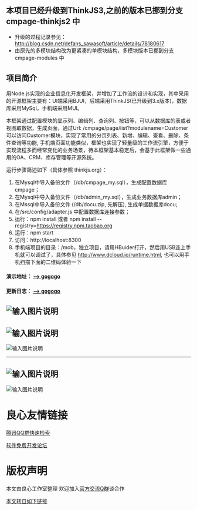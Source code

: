 ## 本项目已经升级到ThinkJS3,之前的版本已挪到分支 cmpage-thinkjs2 中 
* 升级的过程记录参见： http://blog.csdn.net/defans_sawasoft/article/details/78180617
* 由原先的多模块结构改为更紧凑的单模块结构，多模块版本已挪到分支 cmpage-modules 中
## 项目简介
用Node.js实现的企业信息化开发框架，并增加了工作流的设计和实现，其中采用的开源框架主要有：UI端采用BJUI，后端采用ThinkJS(已升级到3.x版本)，数据库采用MySql，手机端采用MUI。

本框架通过配置模块的显示列、编辑列、查询列、按钮等，可以从数据库的表或者视图取数据，生成页面，通过Url: /cmpage/page/list?modulename=Customer 可以访问Customer模块，实现了常用的分页列表、新增、编辑、查看、删除、条件查询等功能, 手机端页面功能类似，框架也实现了轻量级的工作流引擎，方便于实现流程多而经常变化的业务场景，待本框架基本稳定后，会基于此框架做一些通用的OA、CRM、库存管理等开源系统。


运行步骤简述如下（具体参照 thinkjs.org）：
1. 在Mysql中导入备份文件（/db/cmpage_my.sql），生成配置数据库cmpage；
1. 在Mysql中导入备份文件（/db/admin_my.sql），生成业务数据库admin；
1. 在Mssql中导入备份文件 (/db/docu.zip, 先解压), 生成单据数据库docu;
1. 在/src/config/adapter.js 中配置数据库连接参数；
1. 运行：npm install  或者 npm install --registry=https://registry.npm.taobao.org 
1. 运行：npm start
1. 访问：http://localhost:8300
1. 手机端项目的目录：/mob，独立项目，请用HBuider打开，然后用USB连上手机就可以调试了，具体参见 http://www.dcloud.io/runtime.html, 也可以用手机扫描下面的二维码体验一下  
   

#### 演示地址： [--> gogogo](http://u.720life.cn/g/01ae171c9b819625ab283c24d6946c5e5462b43c71ac9330046f4f847189f51d)
#### 更新日志： [--> gogogo](http://u.720life.cn/g/01ae171c9b819625ab283c24d6946c5ec910b4045baaa14e18227dd0c42a781a8526ef1c591465eb4f7083b87a6760e5)

![输入图片说明](http://git.oschina.net/uploads/images/2016/1031/091546_c59755a4_389947.png "流程图")
-------------------------------------------------------------------------------------------------
![输入图片说明](http://git.oschina.net/uploads/images/2016/0407/171611_18aa7d89_389947.png "模块的显示列设置")
-------------------------------------------------------------------------------------------------
![输入图片说明](http://git.oschina.net/uploads/images/2016/0407/171717_a3be3142_389947.png "模块预览页面")

-------------------------------------------------------------------------------------------------

![输入图片说明](http://git.oschina.net/uploads/images/2016/0829/092044_88f3bf65_389947.png "手机端列表和编辑")
-------------------------------------------------------------------------------------------------
![输入图片说明](http://git.oschina.net/uploads/images/2016/0829/092112_4b930ea8_389947.png "手机端菜单和搜索")



 # 良心友情链接

[腾讯QQ群快速检索](http://u.720life.cn/s/8cf73f7c)

[软件免费开发论坛](http://u.720life.cn/s/bbb01dc0)

# 版权声明 

本文由良心工作室整理 欢迎加入[官方交流Q群](https://u.720life.cn/s/f2316816)谈合作

[本文转自如下链接](http://u.720life.cn/g/2e71d0f0a5c601172267ba20d3a43c6efa2a20397e90bba096dbe586c2cb4a17607ffe31a8fa42ce15bb629063c3e409287058857754b543b49b55f327590fec)